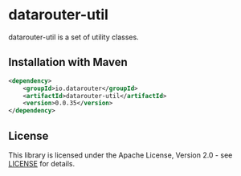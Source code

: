 # datarouter-util

datarouter-util is a set of utility classes.


## Installation with Maven

```xml
<dependency>
	<groupId>io.datarouter</groupId>
	<artifactId>datarouter-util</artifactId>
	<version>0.0.35</version>
</dependency>
```

## License

This library is licensed under the Apache License, Version 2.0 - see [LICENSE](../LICENSE) for details.

